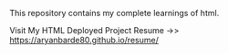 This repository contains my complete learnings of html.

Visit My HTML Deployed Project Resume ->> https://aryanbarde80.github.io/resume/
